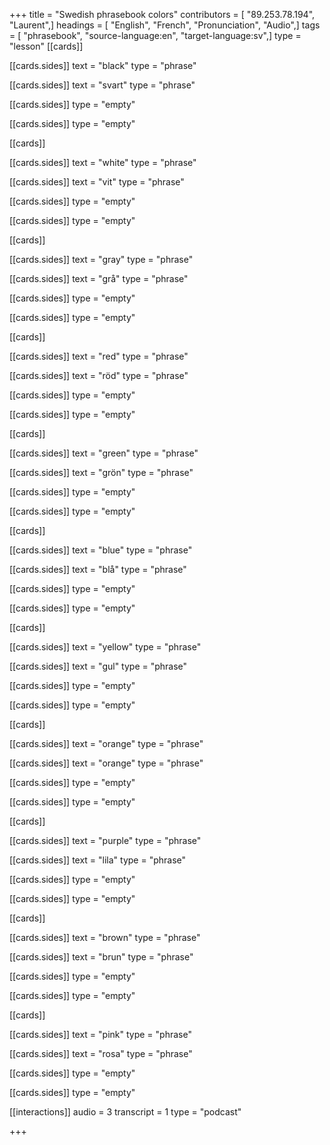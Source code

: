+++
title = "Swedish phrasebook colors"
contributors = [ "89.253.78.194", "Laurent",]
headings = [ "English", "French", "Pronunciation", "Audio",]
tags = [ "phrasebook", "source-language:en", "target-language:sv",]
type = "lesson"
[[cards]]

[[cards.sides]]
text = "black"
type = "phrase"

[[cards.sides]]
text = "svart"
type = "phrase"

[[cards.sides]]
type = "empty"

[[cards.sides]]
type = "empty"

[[cards]]

[[cards.sides]]
text = "white"
type = "phrase"

[[cards.sides]]
text = "vit"
type = "phrase"

[[cards.sides]]
type = "empty"

[[cards.sides]]
type = "empty"

[[cards]]

[[cards.sides]]
text = "gray"
type = "phrase"

[[cards.sides]]
text = "grå"
type = "phrase"

[[cards.sides]]
type = "empty"

[[cards.sides]]
type = "empty"

[[cards]]

[[cards.sides]]
text = "red"
type = "phrase"

[[cards.sides]]
text = "röd"
type = "phrase"

[[cards.sides]]
type = "empty"

[[cards.sides]]
type = "empty"

[[cards]]

[[cards.sides]]
text = "green"
type = "phrase"

[[cards.sides]]
text = "grön"
type = "phrase"

[[cards.sides]]
type = "empty"

[[cards.sides]]
type = "empty"

[[cards]]

[[cards.sides]]
text = "blue"
type = "phrase"

[[cards.sides]]
text = "blå"
type = "phrase"

[[cards.sides]]
type = "empty"

[[cards.sides]]
type = "empty"

[[cards]]

[[cards.sides]]
text = "yellow"
type = "phrase"

[[cards.sides]]
text = "gul"
type = "phrase"

[[cards.sides]]
type = "empty"

[[cards.sides]]
type = "empty"

[[cards]]

[[cards.sides]]
text = "orange"
type = "phrase"

[[cards.sides]]
text = "orange"
type = "phrase"

[[cards.sides]]
type = "empty"

[[cards.sides]]
type = "empty"

[[cards]]

[[cards.sides]]
text = "purple"
type = "phrase"

[[cards.sides]]
text = "lila"
type = "phrase"

[[cards.sides]]
type = "empty"

[[cards.sides]]
type = "empty"

[[cards]]

[[cards.sides]]
text = "brown"
type = "phrase"

[[cards.sides]]
text = "brun"
type = "phrase"

[[cards.sides]]
type = "empty"

[[cards.sides]]
type = "empty"

[[cards]]

[[cards.sides]]
text = "pink"
type = "phrase"

[[cards.sides]]
text = "rosa"
type = "phrase"

[[cards.sides]]
type = "empty"

[[cards.sides]]
type = "empty"

[[interactions]]
audio = 3
transcript = 1
type = "podcast"

+++
